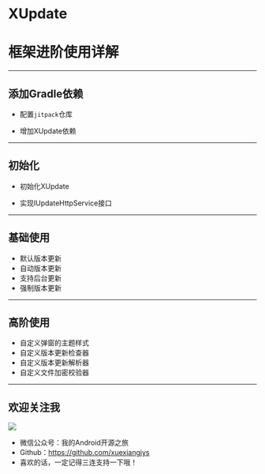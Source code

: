 # XUpdate

# 框架进阶使用详解

---

## 添加Gradle依赖

* 配置`jitpack`仓库

* 增加XUpdate依赖

---

## 初始化

* 初始化XUpdate

* 实现IUpdateHttpService接口

---

## 基础使用

* 默认版本更新
* 自动版本更新
* 支持后台更新
* 强制版本更新

---

## 高阶使用

* 自定义弹窗的主题样式
* 自定义版本更新检查器
* 自定义版本更新解析器
* 自定义文件加密校验器

---

## 欢迎关注我

![](https://img.rruu.net/image/5f871cffe209c)

* 微信公众号：我的Android开源之旅
* Github：https://github.com/xuexiangjys
* 喜欢的话，一定记得三连支持一下哦！
